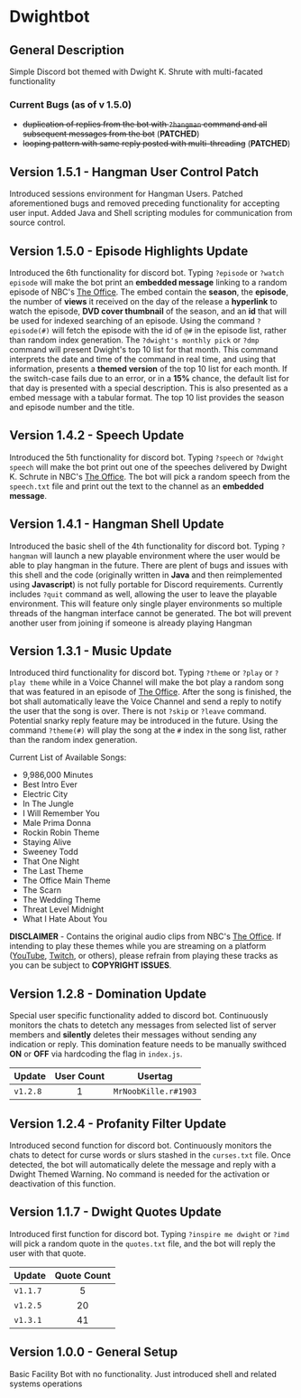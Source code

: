 # Dwightbot
## General Description
Simple Discord bot themed with Dwight K. Shrute with multi-facated functionality

### Current Bugs (as of v 1.5.0)
- ~~duplication of replies from the bot with `?hangman` command and all subsequent messages from the bot~~ (**PATCHED**)
- ~~looping pattern with same reply posted with multi-threading~~ (**PATCHED**)

## Version 1.5.1 - Hangman User Control Patch
Introduced sessions environment for Hangman Users. Patched aforementioned bugs and removed preceding functionality for accepting user input. Added Java and Shell scripting modules for communication from source control. 

## Version 1.5.0 - Episode Highlights Update
Introduced the 6th functionality for discord bot.
Typing `?episode` or `?watch episode` will make the bot print an **embedded message** linking to a random episode of NBC's [The Office](https://www.peacocktv.com/stream-tv/the-office). The embed contain the **season**, the **episode**, the number of **views** it received on the day of the release a **hyperlink** to watch the episode, **DVD cover thumbnail** of the season, and an **id** that will be used for indexed searching of an episode. Using the command `?episode(#)` will fetch the episode with the id of `@#` in the episode list, rather than random index generation. The `?dwight's monthly pick` or `?dmp` command will present Dwight's top 10 list for that month. This command interprets the date and time of the command in real time, and using that information, presents a **themed version** of the top 10 list for each month. If the switch-case fails due to an error, or in a **15%** chance, the default list for that day is presented with a special description. This is also presented as a embed message with a tabular format. The top 10 list provides the season and episode number and the title.

## Version 1.4.2 - Speech Update
Introduced the 5th functionality for discord bot.
Typing `?speech` or `?dwight speech` will make the bot print out one of the speeches delivered by Dwight K. Schrute in NBC's [The Office](https://www.peacocktv.com/stream-tv/the-office). The bot will pick a random speech from the `speech.txt` file and print out the text to the channel as an **embedded message**.

## Version 1.4.1 - Hangman Shell Update
Introduced the basic shell of the 4th functionality for discord bot.
Typing `?hangman` will launch a new playable environment where the user would be able to play hangman in the future. There are plent of bugs and issues with this shell and the code (originally written in **Java** and then reimplemented using **Javascript**) is not fully portable for Discord requirements. Currently includes `?quit` command as well, allowing the user to leave the playable environment. This will feature only single player environments so multiple threads of the hangman interface cannot be generated. The bot will prevent another user from joining if someone is already playing Hangman

## Version 1.3.1 - Music Update
Introduced third functionality for discord bot.
Typing `?theme` or `?play` or `?play theme` while in a Voice Channel will make the bot play a random song that was featured in an episode of [The Office](https://www.peacocktv.com/stream-tv/the-office). After the song is finished, the bot shall automatically leave the Voice Channel and send a reply to notify the user that the song is over. There is not `?skip` or `?leave` command. Potential snarky reply feature may be introduced in the future. Using the command `?theme(#)` will play the song at the `#` index in the song list, rather than the random index generation.

Current List of Available Songs:
- 9,986,000 Minutes
- Best Intro Ever
- Electric City
- In The Jungle
- I Will Remember You
- Male Prima Donna
- Rockin Robin Theme
- Staying Alive
- Sweeney Todd
- That One Night
- The Last Theme
- The Office Main Theme
- The Scarn
- The Wedding Theme
- Threat Level Midnight
- What I Hate About You

**DISCLAIMER** - Contains the original audio clips from NBC's [The Office](https://www.peacocktv.com/stream-tv/the-office). If intending to play these themes while you are streaming on a platform ([YouTube](https://www.youtube.com), [Twitch](https://www.twitch.tv/), or others), please refrain from playing these tracks as you can be subject to **COPYRIGHT ISSUES**.

## Version 1.2.8 - Domination Update
Special user specific functionality added to discord bot.
Continuously monitors the chats to detetch any messages from selected list of server members and **silently** deletes their messages without sending any indication or reply. This domination feature needs to be manually swithced **ON** or **OFF** via hardcoding the flag in `index.js`.

| Update | User Count | Usertag |
| :--- | :---: | :---: |
| `v1.2.8` | 1 | `MrNoobKille.r#1903` |

## Version 1.2.4 - Profanity Filter Update
Introduced second function for discord bot.
Continuously monitors the chats to detect for curse words or slurs stashed in the `curses.txt` file. Once detected, the bot will automatically delete the message and reply with a Dwight Themed Warning. No command is needed for the activation or deactivation of this function.

## Version 1.1.7 - Dwight Quotes Update
Introduced first function for discord bot.
Typing `?inspire me dwight` or `?imd` will pick a random quote in the `quotes.txt` file, and the bot will reply the user with that quote.

| Update | Quote Count |
| --- | :---: |
| `v1.1.7` | 5 |
| `v1.2.5` | 20 |
| `v1.3.1` | 41 | 

## Version 1.0.0 - General Setup
Basic Facility Bot with no functionality. Just introduced shell and related systems operations
